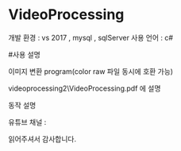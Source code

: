 # VideoProcessing

개발 환경 : vs 2017 , mysql , sqlServer
사용 언어 : c#

#사용 설명

이미지 변환 program(color raw 파일 동시에 호환 가능)
 
videoprocessing2\VideoProcessing.pdf 에 설명 

동작 설명

유튜브 채널 : 

읽어주셔서 감사합니다.
